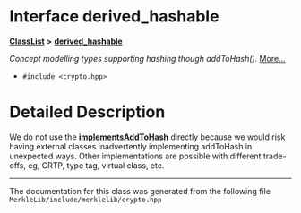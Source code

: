 

# Interface derived\_hashable



[**ClassList**](annotated.md) **>** [**derived\_hashable**](interfacederived__hashable.md)



_Concept modelling types supporting hashing though addToHash()._ [More...](#detailed-description)

* `#include <crypto.hpp>`

































































# Detailed Description


We do not use the [**implementsAddToHash**](interfaceimplements_add_to_hash.md) directly because we would risk having external classes inadvertently implementing addToHash in unexpected ways. Other implementations are possible with different trade-offs, eg, CRTP, type tag, virtual class, etc. 


    

------------------------------
The documentation for this class was generated from the following file `MerkleLib/include/merklelib/crypto.hpp`

